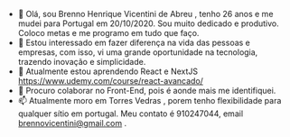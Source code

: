 - 👋 Olá, sou Brenno Henrique Vicentini de Abreu , tenho 26 anos e me mudei para Portugal em 20/10/2020. Sou muito dedicado e produtivo. Coloco metas e me programo em tudo que faço.
- 👀 Estou interessado em fazer diferença na vida das pessoas e empresas, com isso, vi uma grande oportunidade na tecnologia, trazendo inovação e simplicidade.
- 🌱 Atualmente estou aprendendo React e NextJS https://www.udemy.com/course/react-avancado/
- 💞️ Procuro colaborar no Front-End, pois é aonde mais me identifiquei.
- 📫  Atualmente moro em Torres Vedras , porem tenho flexibilidade para qualquer sítio em portugal. Meu contato é 910247044, email brennovicentini@gmail.com .

<!---
brennohv/brennohv is a ✨ special ✨ repository because its `README.md` (this file) appears on your GitHub profile.
You can click the Preview link to take a look at your changes.
--->
